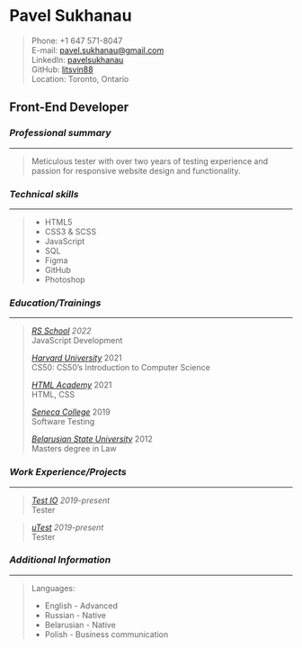 # **Pavel Sukhanau**

>Phone: +1 647 571-8047\
E-mail: <pavel.sukhanau@gmail.com>\
LinkedIn: [pavelsukhanau](https://www.linkedin.com/in/pavelsukhanau/)\
GitHub: [litsvin88](https://www.github.com/litsvin88)\
Location: Toronto, Ontario

## **Front-End Developer**   

### *Professional summary*
---
>Meticulous tester with over two years of testing experience and passion for responsive website design and functionality.

### *Technical skills*
---
>- HTML5 
>- CSS3 & SCSS
>- JavaScript 
>- SQL
>- Figma
>- GitHub
>- Photoshop

### *Education/Trainings*
---
>*[RS School](https://rs.school/)* *2022*\
JavaScript Development  
>
>*[Harvard University](https://cs50.harvard.edu/)* 2021\
CS50: CS50’s Introduction to Computer Science
>
>*[HTML Academy](https://htmlacademy.ru/)* 2021\
HTML, CSS
>
>*[Seneca College](https://www.senecacollege.ca/home.html)* 2019\
Software Testing
>
>*[Belarusian State University](https://bsu.by/en/)* 2012\
Masters degree in Law

### *Work Experience/Projects*
---
>*[Test IO](https://test.io/)* *2019-present*\
Tester

>*[uTest](https://www.utest.com/)* *2019-present*\
Tester


### *Additional Information*
---
>Languages:
>- English - Advanced
>- Russian - Native
>- Belarusian - Native
>- Polish - Business communication

